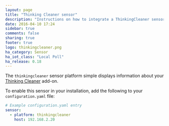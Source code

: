 ```yaml
---
layout: page
title: "Thinking Cleaner sensor"
description: "Instructions on how to integrate a ThinkingCleaner sensor within Home Assistant."
date: 2016-04-10 17:24
sidebar: true
comments: false
sharing: true
footer: true
logo: thinkingcleaner.png
ha_category: Sensor
ha_iot_class: "Local Poll"
ha_release: 0.18
---
```


The `thinkingcleaner` sensor platform simple displays information about your [Thinking Cleaner](http://www.thinkingcleaner.com) add-on.

To enable this sensor in your installation, add the following to your `configuration.yaml` file:

```yaml
# Example configuration.yaml entry
sensor:
  - platform: thinkingcleaner
    host: 192.168.2.20
```

